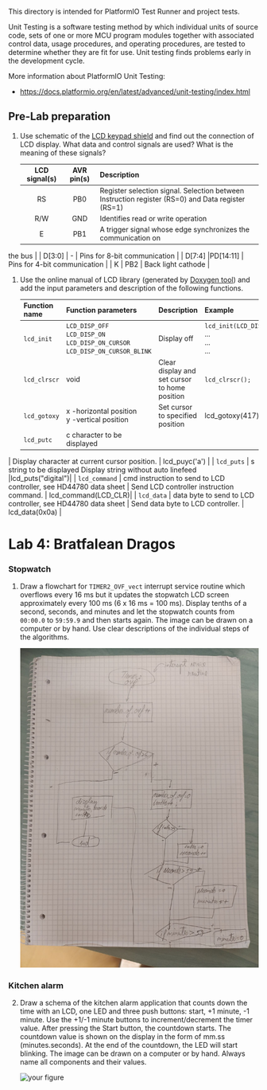 
This directory is intended for PlatformIO Test Runner and project tests.

Unit Testing is a software testing method by which individual units of
source code, sets of one or more MCU program modules together with associated
control data, usage procedures, and operating procedures, are tested to
determine whether they are fit for use. Unit testing finds problems early
in the development cycle.

More information about PlatformIO Unit Testing:
- https://docs.platformio.org/en/latest/advanced/unit-testing/index.html


## Pre-Lab preparation

1. Use schematic of the [LCD keypad shield](https://oshwlab.com/tomas.fryza/arduino-shields) and find out the connection of LCD display. What data and control signals are used? What is the meaning of these signals?

   | **LCD signal(s)** | **AVR pin(s)** | **Description** |
   | :-: | :-: | :-- |
   | RS | PB0 | Register selection signal. Selection between Instruction register (RS=0) and Data register (RS=1) |
   | R/W | GND | Identifies read or write operation |
   | E | PB1 | A trigger signal whose edge synchronizes the communication on
the bus |
   | D[3:0] | - | Pins for 8-bit communication |
   | D[7:4] |PD[14:11]  | Pins for 4-bit communication |
   | K |  PB2 | Back light cathode |


1. Use the online manual of LCD library (generated by [Doxygen tool](https://www.doxygen.nl/manual/docblocks.html#specialblock)) and add the input parameters and description of the following functions.

   | **Function name** | **Function parameters** | **Description** | **Example** |
   | :-- | :-- | :-- | :-- |
   | `lcd_init` | `LCD_DISP_OFF`<br>`LCD_DISP_ON`<br>`LCD_DISP_ON_CURSOR`<br>`LCD_DISP_ON_CURSOR_BLINK` | Display off| `lcd_init(LCD_DISP_OFF);`<br>...&nbsp;<br>...&nbsp;<br>...&nbsp; |
   | `lcd_clrscr` | void |Clear display and set cursor to home position | `lcd_clrscr();` |
   | `lcd_gotoxy` |x -horizontal position<br>y -vertical position | Set cursor to specified position | lcd_gotoxy(417) |
   | `lcd_putc` | c	character to be displayed
 | Display character at current cursor position. | lcd_puyc('a') |
   | `lcd_puts` | s	string to be displayed
  Display string without auto linefeed |lcd_puts("digital")|
   | `lcd_command` | cmd	instruction to send to LCD controller, see HD44780 data sheet
 | Send LCD controller instruction command. | lcd_command(LCD_CLR)|
   | `lcd_data` | data	byte to send to LCD controller, see HD44780 data sheet
 | Send data byte to LCD controller. | lcd_data(0x0a) |





# Lab 4: Bratfalean Dragos

### Stopwatch

1. Draw a flowchart for `TIMER2_OVF_vect` interrupt service routine which overflows every 16&nbsp;ms but it updates the stopwatch LCD screen approximately every 100&nbsp;ms (6 x 16&nbsp;ms = 100&nbsp;ms). Display tenths of a second, seconds, and minutes and let the stopwatch counts from `00:00.0` to `59:59.9` and then starts again. The image can be drawn on a computer or by hand. Use clear descriptions of the individual steps of the algorithms.

   ![your figure](https://github.com/dragos2001/digital-electonics-2/blob/main/lab4_LCD/chart.jpg)

### Kitchen alarm

2. Draw a schema of the kitchen alarm application that counts down the time with an LCD, one LED and three push buttons: start, +1 minute, -1 minute. Use the +1/-1 minute buttons to increment/decrement the timer value. After pressing the Start button, the countdown starts. The countdown value is shown on the display in the form of mm.ss (minutes.seconds). At the end of the countdown, the LED will start blinking. The image can be drawn on a computer or by hand. Always name all components and their values.

   ![your figure]()